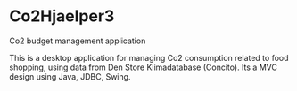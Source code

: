 # Co2Hjaelper3
Co2 budget management application

This is a desktop application for managing Co2 consumption related to food shopping, using data from Den Store Klimadatabase (Concito). Its a MVC design using Java, JDBC, Swing.
